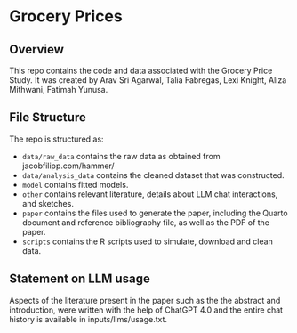 # Grocery Prices

## Overview

This repo contains the code and data associated with the Grocery Price Study. It was created by Arav Sri Agarwal, Talia Fabregas, Lexi Knight, Aliza Mithwani, Fatimah Yunusa.


## File Structure

The repo is structured as:

-   `data/raw_data` contains the raw data as obtained from jacobfilipp.com/hammer/
-   `data/analysis_data` contains the cleaned dataset that was constructed.
-   `model` contains fitted models. 
-   `other` contains relevant literature, details about LLM chat interactions, and sketches.
-   `paper` contains the files used to generate the paper, including the Quarto document and reference bibliography file, as well as the PDF of the paper. 
-   `scripts` contains the R scripts used to simulate, download and clean data.


## Statement on LLM usage

Aspects of the literature present in the paper such as the the abstract and introduction, were written with the help of ChatGPT 4.0 and the entire chat history is available in inputs/llms/usage.txt.
